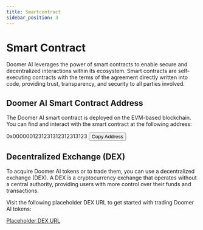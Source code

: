 ```yaml
---
title: Smartcontract
sidebar_position: 3
---
```


# Smart Contract

Doomer AI leverages the power of smart contracts to enable secure and decentralized interactions within its ecosystem. Smart contracts are self-executing contracts with the terms of the agreement directly written into code, providing trust, transparency, and security to all parties involved.

## Doomer AI Smart Contract Address

The Doomer AI smart contract is deployed on the EVM-based blockchain. You can find and interact with the smart contract at the following address:

<span id="smartContractAddress">0x0000001231231312312313123</span>
<button onclick="copyToClipboard()">Copy Address</button>

<script>
  function copyToClipboard() {
    const address = document.getElementById("smartContractAddress").textContent;
    const textArea = document.createElement("textarea");
    textArea.value = address;
    document.body.appendChild(textArea);
    textArea.select();
    document.execCommand("copy");
    document.body.removeChild(textArea);
    alert("Smart Contract Address copied to clipboard!");
  }
</script>

## Decentralized Exchange (DEX)

To acquire Doomer AI tokens or to trade them, you can use a decentralized exchange (DEX). A DEX is a cryptocurrency exchange that operates without a central authority, providing users with more control over their funds and transactions.

Visit the following placeholder DEX URL to get started with trading Doomer AI tokens:

[Placeholder DEX URL](https://placeholder.dex.url)

